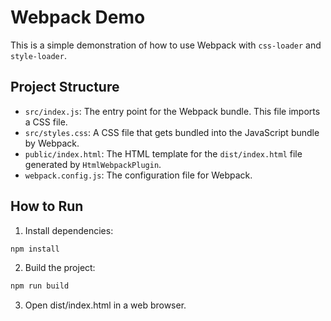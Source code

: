 # Webpack Demo

This is a simple demonstration of how to use Webpack with `css-loader` and `style-loader`.

## Project Structure

- `src/index.js`: The entry point for the Webpack bundle. This file imports a CSS file.
- `src/styles.css`: A CSS file that gets bundled into the JavaScript bundle by Webpack.
- `public/index.html`: The HTML template for the `dist/index.html` file generated by `HtmlWebpackPlugin`.
- `webpack.config.js`: The configuration file for Webpack.

## How to Run

1. Install dependencies:

```bash
npm install
```

2. Build the project:
```bash
npm run build
```

3. Open dist/index.html in a web browser.